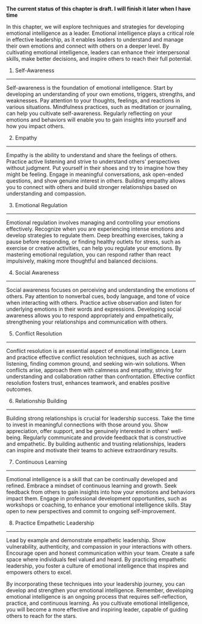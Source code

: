 **The current status of this chapter is draft. I will finish it later when I have time**

In this chapter, we will explore techniques and strategies for developing emotional intelligence as a leader. Emotional intelligence plays a critical role in effective leadership, as it enables leaders to understand and manage their own emotions and connect with others on a deeper level. By cultivating emotional intelligence, leaders can enhance their interpersonal skills, make better decisions, and inspire others to reach their full potential.

1. Self-Awareness
-----------------

Self-awareness is the foundation of emotional intelligence. Start by developing an understanding of your own emotions, triggers, strengths, and weaknesses. Pay attention to your thoughts, feelings, and reactions in various situations. Mindfulness practices, such as meditation or journaling, can help you cultivate self-awareness. Regularly reflecting on your emotions and behaviors will enable you to gain insights into yourself and how you impact others.

2. Empathy
----------

Empathy is the ability to understand and share the feelings of others. Practice active listening and strive to understand others' perspectives without judgment. Put yourself in their shoes and try to imagine how they might be feeling. Engage in meaningful conversations, ask open-ended questions, and show genuine interest in others. Building empathy allows you to connect with others and build stronger relationships based on understanding and compassion.

3. Emotional Regulation
-----------------------

Emotional regulation involves managing and controlling your emotions effectively. Recognize when you are experiencing intense emotions and develop strategies to regulate them. Deep breathing exercises, taking a pause before responding, or finding healthy outlets for stress, such as exercise or creative activities, can help you regulate your emotions. By mastering emotional regulation, you can respond rather than react impulsively, making more thoughtful and balanced decisions.

4. Social Awareness
-------------------

Social awareness focuses on perceiving and understanding the emotions of others. Pay attention to nonverbal cues, body language, and tone of voice when interacting with others. Practice active observation and listen for underlying emotions in their words and expressions. Developing social awareness allows you to respond appropriately and empathetically, strengthening your relationships and communication with others.

5. Conflict Resolution
----------------------

Conflict resolution is an essential aspect of emotional intelligence. Learn and practice effective conflict resolution techniques, such as active listening, finding common ground, and seeking win-win solutions. When conflicts arise, approach them with calmness and empathy, striving for understanding and collaboration rather than confrontation. Effective conflict resolution fosters trust, enhances teamwork, and enables positive outcomes.

6. Relationship Building
------------------------

Building strong relationships is crucial for leadership success. Take the time to invest in meaningful connections with those around you. Show appreciation, offer support, and be genuinely interested in others' well-being. Regularly communicate and provide feedback that is constructive and empathetic. By building authentic and trusting relationships, leaders can inspire and motivate their teams to achieve extraordinary results.

7. Continuous Learning
----------------------

Emotional intelligence is a skill that can be continually developed and refined. Embrace a mindset of continuous learning and growth. Seek feedback from others to gain insights into how your emotions and behaviors impact them. Engage in professional development opportunities, such as workshops or coaching, to enhance your emotional intelligence skills. Stay open to new perspectives and commit to ongoing self-improvement.

8. Practice Empathetic Leadership
---------------------------------

Lead by example and demonstrate empathetic leadership. Show vulnerability, authenticity, and compassion in your interactions with others. Encourage open and honest communication within your team. Create a safe space where individuals feel valued and heard. By practicing empathetic leadership, you foster a culture of emotional intelligence that inspires and empowers others to excel.

By incorporating these techniques into your leadership journey, you can develop and strengthen your emotional intelligence. Remember, developing emotional intelligence is an ongoing process that requires self-reflection, practice, and continuous learning. As you cultivate emotional intelligence, you will become a more effective and inspiring leader, capable of guiding others to reach for the stars.
